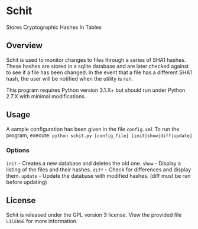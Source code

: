 # Schit
Stores Cryptographic Hashes In Tables

## Overview
Schit is used to monitor changes to files through a series of SHA1 hashes. These hashes are stored in a sqlite database and are later checked against to see if a file has been changed. In the event that a file has a different SHA1 hash, the user will be notified when the utility is run.

This program requires Python version 3.1.X+ but should run under Python 2.7.X with minimal modifications.

## Usage
A sample configuration has been given in the file `config.xml`
To run the program, execute: `python schit.py [config_file] [init|show|diff|update]`

### Options
`init` - Creates a new database and deletes the old one.
`show` - Display a listing of the files and their hashes.
`diff` - Check for differences and display them.
`update` - Update the database with modified hashes. (diff must be run before updating)

## License
Schit is released under the GPL version 3 license. View the provided file `LICENSE` for more information.
